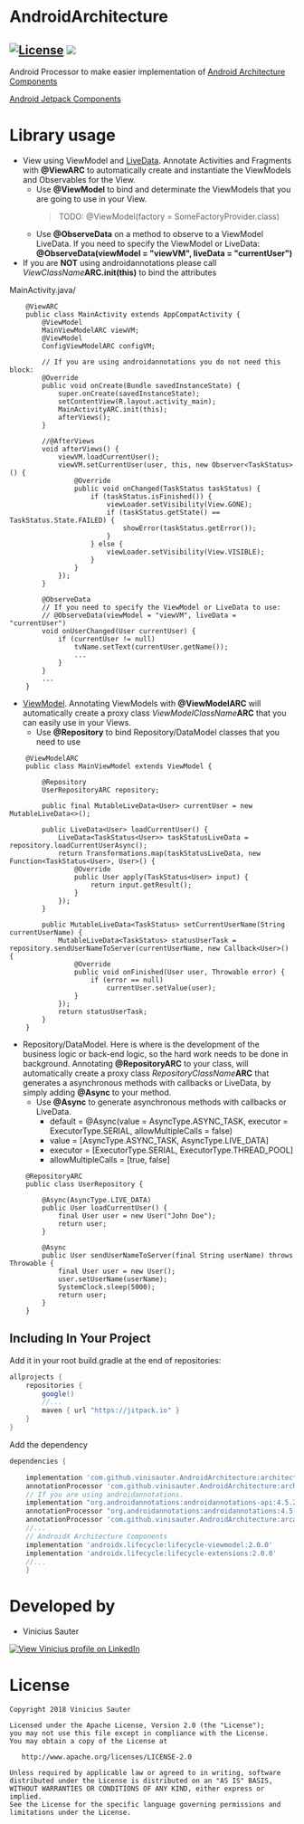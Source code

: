 # AndroidArchitecture
[![License](https://img.shields.io/github/license/blipinsk/RecyclerViewHeader.svg?style=flat)](https://www.apache.org/licenses/LICENSE-2.0)
[![](https://jitpack.io/v/vinisauter/AndroidArchitecture.svg)](https://jitpack.io/#vinisauter/AndroidArchitecture)
---
Android Processor to make easier implementation of [Android Architecture Components](https://developer.android.com/topic/libraries/architecture/)

[Android Jetpack Components](https://developer.android.com/jetpack/)


Library usage
=============

* View using ViewModel and [LiveData](https://developer.android.com/topic/libraries/architecture/livedata). Annotate Activities and Fragments with **@ViewARC** to automatically create and instantiate the ViewModels and Observables for the View. 
	* Use **@ViewModel** to bind and determinate the ViewModels that you are going to use in your View.
		>TODO: @ViewModel(factory = SomeFactoryProvider.class)
	* Use **@ObserveData** on a method to observe to a ViewModel LiveData. If you need to specify the ViewModel or LiveData: **@ObserveData(viewModel = "viewVM", liveData = "currentUser")**
* If you are **NOT** using androidannotations please call _ViewClassName_**ARC.init(this)** to bind the attributes

MainActivity.java/

```
    @ViewARC
    public class MainActivity extends AppCompatActivity {
        @ViewModel
        MainViewModelARC viewVM;
        @ViewModel
        ConfigViewModelARC configVM;

        // If you are using androidannotations you do not need this block:
        @Override
        public void onCreate(Bundle savedInstanceState) {
            super.onCreate(savedInstanceState);
            setContentView(R.layout.activity_main);
            MainActivityARC.init(this);
            afterViews();
        }

        //@AfterViews
        void afterViews() {
            viewVM.loadCurrentUser();
            viewVM.setCurrentUser(user, this, new Observer<TaskStatus>() {
                @Override
                public void onChanged(TaskStatus taskStatus) {
                    if (taskStatus.isFinished()) {
                        viewLoader.setVisibility(View.GONE);
                        if (taskStatus.getState() == TaskStatus.State.FAILED) {
                            showError(taskStatus.getError());
                        }
                    } else {
                        viewLoader.setVisibility(View.VISIBLE);
                    }
                }
            });
        }

        @ObserveData 
        // If you need to specify the ViewModel or LiveData to use:
        // @ObserveData(viewModel = "viewVM", liveData = "currentUser")
        void onUserChanged(User currentUser) {
            if (currentUser != null)
                tvName.setText(currentUser.getName());
                ...
            }
        }
        ...
    }
```

* [ViewModel](https://developer.android.com/topic/libraries/architecture/viewmodel). Annotating ViewModels with **@ViewModelARC** will automatically create a proxy class _ViewModelClassName_**ARC** that you can easily use in your Views.
	* Use **@Repository** to bind Repository/DataModel classes that you need to use
```
    @ViewModelARC
    public class MainViewModel extends ViewModel {
    
        @Repository
        UserRepositoryARC repository;
    
        public final MutableLiveData<User> currentUser = new MutableLiveData<>();
        
        public LiveData<User> loadCurrentUser() {
            LiveData<TaskStatus<User>> taskStatusLiveData = repository.loadCurrentUserAsync();
            return Transformations.map(taskStatusLiveData, new Function<TaskStatus<User>, User>() {
                @Override
                public User apply(TaskStatus<User> input) {
                    return input.getResult();
                }
            });
        }
        
        public MutableLiveData<TaskStatus> setCurrentUserName(String currentUserName) {
            MutableLiveData<TaskStatus> statusUserTask = repository.sendUserNameToServer(currentUserName, new Callback<User>() {
                @Override
                public void onFinished(User user, Throwable error) {
                    if (error == null)
                        currentUser.setValue(user);
                }
            });
            return statusUserTask;
        }
    }
```
* Repository/DataModel. Here is where is the development of the business logic or back-end logic, so the hard work needs to be done in background. Annotating **@RepositoryARC** to your class, will automatically create a proxy class _RepositoryClassName_**ARC** that generates a asynchronous methods with callbacks or LiveData, by simply adding **@Async** to your method. 
	* Use **@Async** to generate asynchronous methods with callbacks or LiveData. 
		* default = @Async(value = AsyncType.ASYNC_TASK, executor = ExecutorType.SERIAL, allowMultipleCalls = false)
		* value = [AsyncType.ASYNC_TASK, AsyncType.LIVE_DATA]
		* executor = [ExecutorType.SERIAL, ExecutorType.THREAD_POOL]
		* allowMultipleCalls = [true, false]

```
    @RepositoryARC
    public class UserRepository {
    
        @Async(AsyncType.LIVE_DATA)
        public User loadCurrentUser() {
            final User user = new User("John Doe");
            return user;
        }
    
        @Async
        public User sendUserNameToServer(final String userName) throws Throwable {
            final User user = new User();
            user.setUserName(userName);
            SystemClock.sleep(5000);
            return user;
        }
    }
```
Including In Your Project
-------------------------

Add it in your root build.gradle at the end of repositories:

```groovy
allprojects {
	repositories {
        google()
        //...
        maven { url "https://jitpack.io" }
    }
}
```

Add the dependency

```groovy
dependencies {

    implementation 'com.github.vinisauter.AndroidArchitecture:architecture-annotations:master'
    annotationProcessor 'com.github.vinisauter.AndroidArchitecture:architecture-processor:master'
    // If you are using androidannotations.
    implementation "org.androidannotations:androidannotations-api:4.5.2"
    annotationProcessor "org.androidannotations:androidannotations:4.5.2"
    annotationProcessor 'com.github.vinisauter.AndroidArchitecture:arcandroidannotationsplugin:master'
    //...
    // AndroidX Architecture Components
    implementation 'androidx.lifecycle:lifecycle-viewmodel:2.0.0'
    implementation 'androidx.lifecycle:lifecycle-extensions:2.0.0'
    //...
    }
```

Developed by
============
 * Vinicius Sauter
 
[![View Vinicius profile on LinkedIn](https://www.linkedin.com/img/webpromo/btn_viewmy_160x33.png)](https://www.linkedin.com/in/vinicius-de-andrade-sauter-731a2862/)

License
=======

    Copyright 2018 Vinicius Sauter
    
    Licensed under the Apache License, Version 2.0 (the "License");
    you may not use this file except in compliance with the License.
    You may obtain a copy of the License at

       http://www.apache.org/licenses/LICENSE-2.0

    Unless required by applicable law or agreed to in writing, software
    distributed under the License is distributed on an "AS IS" BASIS,
    WITHOUT WARRANTIES OR CONDITIONS OF ANY KIND, either express or implied.
    See the License for the specific language governing permissions and
    limitations under the License.

